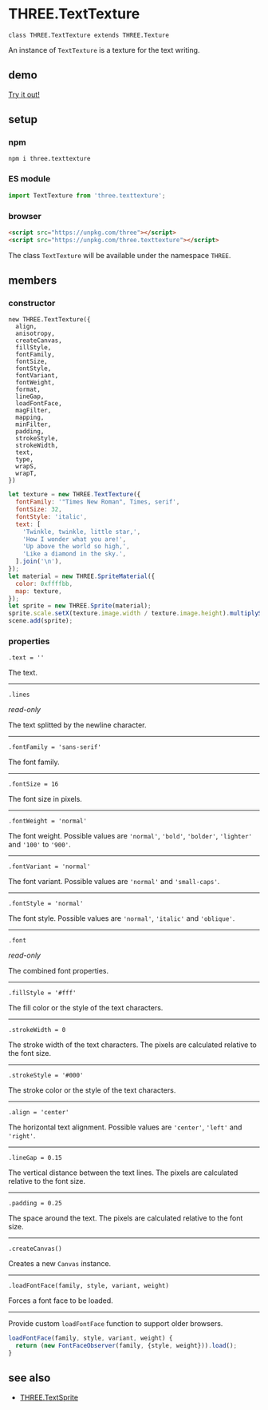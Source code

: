 # THREE.TextTexture

`class THREE.TextTexture extends THREE.Texture`

An instance of `TextTexture` is a texture for the text writing.

## demo

[Try it out!](https://seregpie.github.io/THREE.TextTexture/)

## setup

### npm

```shell
npm i three.texttexture
```

### ES module

```javascript
import TextTexture from 'three.texttexture';
```

### browser

```html
<script src="https://unpkg.com/three"></script>
<script src="https://unpkg.com/three.texttexture"></script>
```

The class `TextTexture` will be available under the namespace `THREE`.

## members

### constructor

```
new THREE.TextTexture({
  align,
  anisotropy,
  createCanvas,
  fillStyle,
  fontFamily,
  fontSize,
  fontStyle,
  fontVariant,
  fontWeight,
  format,
  lineGap,
  loadFontFace,
  magFilter,
  mapping,
  minFilter,
  padding,
  strokeStyle,
  strokeWidth,
  text,
  type,
  wrapS,
  wrapT,
})
```

```javascript
let texture = new THREE.TextTexture({
  fontFamily: '"Times New Roman", Times, serif',
  fontSize: 32,
  fontStyle: 'italic',
  text: [
    'Twinkle, twinkle, little star,',
    'How I wonder what you are!',
    'Up above the world so high,',
    'Like a diamond in the sky.',
  ].join('\n'),
});
let material = new THREE.SpriteMaterial({
  color: 0xffffbb,
  map: texture,
});
let sprite = new THREE.Sprite(material);
sprite.scale.setX(texture.image.width / texture.image.height).multiplyScalar(10);
scene.add(sprite);
```

### properties

`.text = ''`

The text.

---

`.lines`

*read-only*

The text splitted by the newline character.

---

`.fontFamily = 'sans-serif'`

The font family.

---

`.fontSize = 16`

The font size in pixels.

---

`.fontWeight = 'normal'`

The font weight. Possible values are `'normal'`, `'bold'`, `'bolder'`, `'lighter'` and `'100'` to `'900'`.

---

`.fontVariant = 'normal'`

The font variant. Possible values are `'normal'` and `'small-caps'`.

---

`.fontStyle = 'normal'`

The font style. Possible values are `'normal'`, `'italic'` and `'oblique'`.

---

`.font`

*read-only*

The combined font properties.

---

`.fillStyle = '#fff'`

The fill color or the style of the text characters.

---

`.strokeWidth = 0`

The stroke width of the text characters. The pixels are calculated relative to the font size.

---

`.strokeStyle = '#000'`

The stroke color or the style of the text characters.

---

`.align = 'center'`

The horizontal text alignment. Possible values are `'center'`, `'left'` and `'right'`.

---

`.lineGap = 0.15`

The vertical distance between the text lines. The pixels are calculated relative to the font size.

---

`.padding = 0.25`

The space around the text. The pixels are calculated relative to the font size.

---

`.createCanvas()`

Creates a new `Canvas` instance.

---

`.loadFontFace(family, style, variant, weight)`

Forces a font face to be loaded.

---

Provide custom `loadFontFace` function to support older browsers.

```javascript
loadFontFace(family, style, variant, weight) {
  return (new FontFaceObserver(family, {style, weight})).load();
}
```

## see also

- [THREE.TextSprite](https://github.com/SeregPie/THREE.TextSprite)
